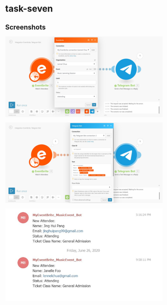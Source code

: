 # task-seven
## Screenshots
![](Task7_Evenbrite_Telegram.JPG)

![](Task7_Evenbrite_Telegram2.JPG)

![](Telegram_Chat.JPG)

